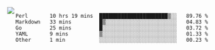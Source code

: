 

<a href="https://github.com/anuraghazra/github-readme-stats">
  <img align="left" src="https://github-readme-stats.vercel.app/api?username=kfly8&count_private=true&show_icons=true&theme=calm" />
</a>


<!--START_SECTION:waka-->
```text
Perl       10 hrs 19 mins  ██████████████████████▒░░   89.76 % 
Markdown   33 mins         █▒░░░░░░░░░░░░░░░░░░░░░░░   04.83 % 
Go         25 mins         █░░░░░░░░░░░░░░░░░░░░░░░░   03.72 % 
YAML       9 mins          ▒░░░░░░░░░░░░░░░░░░░░░░░░   01.33 % 
Other      1 min           ░░░░░░░░░░░░░░░░░░░░░░░░░   00.23 % 
```
<!--END_SECTION:waka-->

